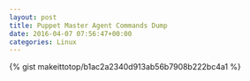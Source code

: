```yaml
---
layout: post                                                                                                              
title: Puppet Master Agent Commands Dump                                                                                                                       
date: 2016-04-07 07:56:47+00:00                                                                                                                        
categories: Linux                                                                                                                
---                                                                                                                              
```


{% gist makeittotop/b1ac2a2340d913ab56b7908b222bc4a1 %}                                                                                                           

